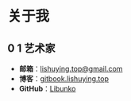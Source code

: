 # 关于我

## 0 1 艺术家

- **邮箱**：[lishuying.top@gmail.com](mailto:lishuying.top@gmail.com)
- **博客**：[gitbook.lishuying.top](https://gitbook.lishuying.top/)
- **GitHub**：[Libunko](https://github.com/Libunko)
